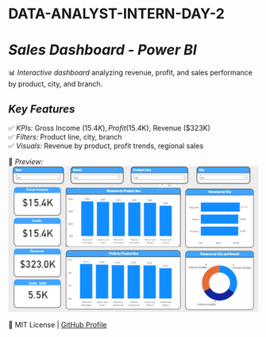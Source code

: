 # DATA-ANALYST-INTERN-DAY-2

# *Sales Dashboard - Power BI*  

📊 *Interactive dashboard* analyzing revenue, profit, and sales performance by product, city, and branch.  

## *Key Features*  
✅ *KPIs:* Gross Income ($15.4K), Profit ($15.4K), Revenue ($323K)  
✅ *Filters:* Product line, city, branch  
✅ *Visuals:* Revenue by product, profit trends, regional sales  



📌 *Preview:*  
![Dashboard](./image.png)  

🔗 MIT License | [GitHub Profile](https://github.com/Shaivik-ai)
